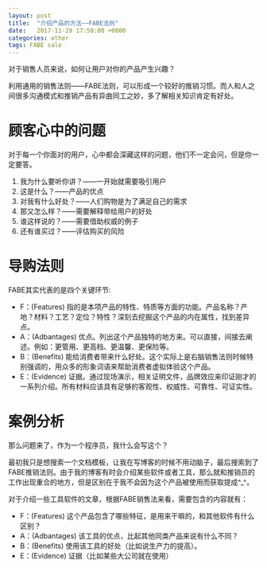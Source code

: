 ```yaml
---
layout: post
title:  "介绍产品的方法——FABE法则"
date:   2017-11-29 17:50:00 +0800
categories: other
tags: FABE sale
---
```


对于销售人员来说，如何让用户对你的产品产生兴趣？

利用通用的销售法则——FABE法则，可以形成一个较好的推销习惯。而人和人之间很多沟通模式和推销产品有异曲同工之妙，多了解相关知识肯定有好处。

# 顾客心中的问题

对于每一个你面对的用户，心中都会深藏这样的问题，他们不一定会问，但是你一定要答。

1. 我为什么要听你讲？——一开始就需要吸引用户
2. 这是什么？——产品的优点
3. 对我有什么好处？——人们购物是为了满足自己的需求
4. 那又怎么样？——需要解释带给用户的好处
5. 谁这样说的？——需要借助权威的例子
6. 还有谁买过？——评估购买的风险

# 导购法则
FABE其实代表的是四个关键环节:

* F：(Features) 指的是本项产品的特性、特质等方面的功能。产品名称？产地？材料？工艺？定位？特性？深刻去挖掘这个产品的内在属性，找到差异点。
* A：(Adbantages) 优点。列出这个产品独特的地方来。可以直接，间接去阐述。例如：更管用、更高档、更温馨、更保险等。
* B：(Benefits) 能给消费者带来什么好处。这个实际上是右脑销售法则时候特别强调的，用众多的形象词语来帮助消费者虚拟体验这个产品。
* E：(Evidence) 证据。通过现场演示，相关证明文件，品牌效应来印证刚才的一系列介绍。所有材料应该具有足够的客观性、权威性、可靠性、可证实性。


# 案例分析
那么问题来了，作为一个程序员，我什么会写这个？

最初我只是想搜索一个文档模板，让我在写博客的时候不用动脑子，最后搜索到了FABE推销法则。由于我的博客有时会介绍某些软件或者工具，那么就和推销员的工作出现重合的地方，但是区别在于我不会因为这个产品被使用而获取提成^_^。

对于介绍一些工具软件的文章，根据FABE销售法来看，需要包含的内容就有：

* F：(Features)          这个产品包含了哪些特征，是用来干嘛的，和其他软件有什么区别？
* A：(Adbantages)    该工具的优点，比起其他同类产品来说有什么不同？
* B：(Benefits)          使用该工具的好处（比如说生产力的提高）。
* E：(Evidence)         证据（比如某些大公司就在使用）
